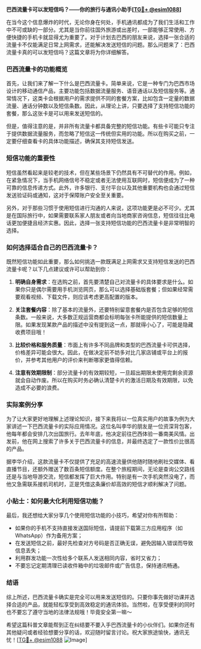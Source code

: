 **巴西流量卡可以发短信吗？——你的旅行与通讯小助手[[TG💪+ @esim1088](https://t.me/s/esim1088)]**

在当今这个信息爆炸的时代，无论你身在何处，手机通讯都成为了我们生活和工作中不可或缺的一部分。尤其是当你前往国外旅游或出差时，一部能够正常使用、方便快捷的手机卡就显得尤为重要了。对于计划去巴西的朋友来说，选择一张合适的流量卡不仅能满足日常上网需求，还能解决发送短信的问题。那么问题来了：巴西流量卡真的可以发短信吗？这篇文章将为你详细解答。

### 巴西流量卡的功能概览

首先，让我们来了解一下什么是巴西流量卡。简单来说，它是一种专门为巴西市场设计的移动通信产品，主要功能包括数据流量服务、语音通话以及短信服务等。通常情况下，这类卡会根据用户的需求提供不同的套餐方案，比如包含一定量的数据流量、通话分钟数以及短信条数。因此，从理论上讲，只要选择了支持短信功能的套餐，那么这张卡是可以用来发送短信的。

但是，值得注意的是，并非所有流量卡都具备完整的短信功能。有些卡可能只专注于提供数据流量服务，而忽略了短信这一传统但实用的功能。所以在购买之前，一定要仔细查看卡的具体功能描述，确保其支持短信发送。

### 短信功能的重要性

短信虽然看起来是较老的技术，但在某些场景下仍然具有不可替代的作用。例如，在紧急情况下，当手机网络信号不稳定或者无法使用互联网时，短信便成为了一种可靠的信息传递方式。此外，许多银行、支付平台以及其他重要机构也会通过短信发送验证码或通知，这对于保障账户安全至关重要。

另外，对于那些习惯于使用短信进行沟通的人来说，这项功能更是必不可少。尤其是在国际旅行中，如果需要联系家人朋友或者向当地商家咨询信息，短信往往比电话更加便捷且经济实惠。因此，选择一张支持短信功能的巴西流量卡是非常明智的选择。

### 如何选择适合自己的巴西流量卡？

既然短信功能如此重要，那么如何挑选一款既满足上网需求又支持短信发送的巴西流量卡呢？以下几点建议或许可以帮助到你：

1. **明确自身需求**：在选购之前，首先要清楚自己对流量卡的具体要求是什么。如果你只是偶尔需要用手机浏览网页，那么可以选择基础版套餐；但如果经常需要观看视频、下载文件，则应该考虑更高配置的版本。

2. **关注套餐内容**：除了基本的流量外，还要特别留意套餐内是否包含足够的短信条数。一般来说，大多数正规运营商都会标明每张卡所能提供的短信数量上限。如果发现某款产品的描述中没有提到这一点，那就得小心了，可能是隐藏收费项目哦！

3. **比较价格和服务质量**：市面上有许多不同品牌和类型的巴西流量卡可供选择，价格差异可能会很大。因此，在做决定前不妨多对比几家店铺或平台上的报价，并参考其他用户的评价来判断哪家更值得信赖。

4. **注意有效期限制**：部分流量卡的有效期较短，一旦超出期限未使用完剩余资源就会自动作废。所以在购买时务必确认清楚卡片的激活日期及有效期限，以免造成不必要的浪费。

### 实际案例分享

为了让大家更好地理解上述理论知识，接下来我将以一位真实用户的故事为例为大家讲述一下巴西流量卡的实际应用情况。这位名叫李华的朋友是一位资深背包客，他每年都会安排几次出国旅行。去年年底，他决定前往巴西体验一番南美风情。出发前，他在网上搜索了许多关于巴西流量卡的信息，并最终选定了一款性价比很高的产品。

据李华介绍，这款流量卡不仅提供了充足的高速流量供他随时随地刷社交媒体、看直播节目，还额外赠送了数百条短信额度。在整个旅程期间，无论是查询公交路线还是与当地导游交流，短信都发挥了巨大作用。特别是有一次手机突然没电了，而他又急需联系接机司机时，正是凭借这条廉价却高效的短信才顺利解决了问题。

### 小贴士：如何最大化利用短信功能？

最后，我还想给大家分享几个使用短信功能的小技巧，希望对你有所帮助：

- 如果你的手机不支持直接发送国际短信，请提前下载第三方应用程序（如WhatsApp）作为备用方案；
- 在发送短信之前，最好先检查对方号码是否正确无误，避免因输入错误而导致信息丢失；
- 利用群发功能一次性给多个联系人发送相同内容，省时又省力；
- 不要忘记定期清理已读收件箱中的垃圾邮件或广告信息，保持通讯畅通。

### 结语

综上所述，巴西流量卡确实是完全可以用来发送短信的。只要你事先做好功课并选择合适的产品，就能轻松享受到高效稳定的通讯体验。当然啦，在享受便利的同时也不要忘了遵守当地的法律法规哦！毕竟安全第一嘛～

希望这篇科普文章能帮到正在纠结要不要入手巴西流量卡的小伙伴们。如果你还有其他疑问或者经验想要分享的话，欢迎随时留言讨论。祝大家旅途愉快，通讯无忧！[[TG💪+ @esim1088](https://t.me/s/esim1088) ![Image](https://i.postimg.cc/4NQfJmqS/Snipaste-2025-05-13-00-14-12.png)]